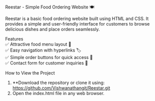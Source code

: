  Reestar - Simple Food Ordering Website 🍽️  

Reestar is a basic food ordering website built using HTML and CSS. It provides a simple and user-friendly interface for customers to browse delicious dishes and place orders seamlessly.  

Features  
✅ Attractive food menu layout 📸  
✅ Easy navigation with hyperlinks 🏷️  
✅ Simple order buttons for quick access 🛒  
✅ Contact form for customer inquiries 📧  

How to View the Project  
1. **Download the repository or clone it using:  
 https://github.com/Vishwanathangit/Reestar.git
2. Open the index.html file in any web browser.  
